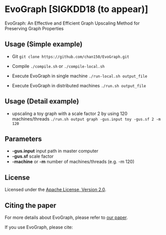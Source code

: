 # EvoGraph [SIGKDD18 (to appear)]
EvoGraph: An Effective and Efficient Graph Upscaling Method for Preserving Graph Properties


## Usage (Simple example)
 - Git
``
git clone https://github.com/chan150/EvoGraph.git
`` 

 - Compile 
``
./compile.sh
``
or 
``
./compile-local.sh
``

 - Execute EvoGraph in single machine
``
./run-local.sh output_file
``

 - Execute EvoGraph in distributed machines
``
./run.sh output_file
``

## Usage (Detail example)
 - upscaling a toy graph with a scale factor 2 by using 120 machines/threads 
``
./run.sh output graph -gus.input toy -gus.sf 2 -m 120
``


## Parameters
 - **-gus.input** input path in master computer
 - **-gus.sf** scale factor
 - **-machine** or **-m** number of machines/threads (e.g. -m 120)
 
## License
Licensed under the [Apache License, Version 2.0](http://www.apache.org/licenses/LICENSE-2.0).

## Citing the paper
For more details about EvoGraph, please refer to [our paper](http://infolab.dgist.ac.kr/~mskim/papers/SIGKDD18.pdf).

If you use EvoGraph, please cite:
```

```
